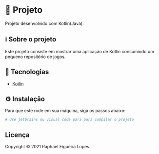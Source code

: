# 🚀 Projeto

Projeto desenvolvido com Kotlin(Java).

## ℹ️ Sobre o projeto

Este projeto consiste em mostrar uma aplicação de Kotlin consumindo um pequeno repositório de jogos.

## 📝 Tecnologias

- [Kotlin](https://kotlinlang.org/)

## ⚙️ Instalação

Para que este rode em sua máquina, siga os passos abaixo:

```bash
# Use jetbrains ou visual code para para compilar o projeto
```

## Licença
Copyright © 2021 Raphael Figueira Lopes.
